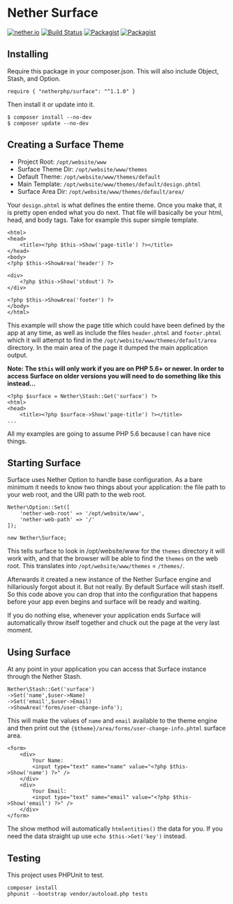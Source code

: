 # Nether Surface

[![nether.io](https://img.shields.io/badge/nether-surface-C661D2.svg)](http://nether.io/)
[![Build Status](https://travis-ci.org/netherphp/surface.svg)](https://travis-ci.org/netherphp/surface)
[![Packagist](https://img.shields.io/packagist/v/netherphp/surface.svg)](https://packagist.org/packages/netherphp/surface)
[![Packagist](https://img.shields.io/packagist/dt/netherphp/surface.svg)](https://packagist.org/packages/netherphp/surface)

## Installing

Require this package in your composer.json. This will also include Object, Stash, and Option.

	require { "netherphp/surface": "^1.1.0" }

Then install it or update into it.

	$ composer install --no-dev
	$ composer update --no-dev



## Creating a Surface Theme

* Project Root: `/opt/website/www`
* Surface Theme Dir: `/opt/website/www/themes`
* Default Theme: `/opt/website/www/themes/default`
* Main Template: `/opt/website/www/themes/default/design.phtml`
* Surface Area Dir: `/opt/website/www/themes/default/area/`

Your `design.phtml` is what defines the entire theme. Once you make that, it is
pretty open ended what you do next. That file will basically be your html, head,
and body tags. Take for example this super simple template.

	<html>
	<head>
		<title><?php $this->Show('page-title') ?></title>
	</head>
	<body>
	<?php $this->ShowArea('header') ?>

	<div>
		<?php $this->Show('stdout') ?>
	</div>

	<?php $this->ShowArea('footer') ?>
	</body>
	</html>

This example will show the page title which could have been defined by the
app at any time, as well as include the files `header.phtml` and `footer.phtml`
which it will attempt to find in the `/opt/website/www/themes/default/area`
directory. In the main area of the page it dumped the main application output.

**Note: The `$this` will only work if you are on PHP 5.6+ or newer. In order
to access Surface on older versions you will need to do something like
this instead...**


	<?php $surface = Nether\Stash::Get('surface') ?>
	<html>
	<head>
		<title><?php $surface->Show('page-title') ?></title>
	...

All my examples are going to assume PHP 5.6 because I can have nice things.

## Starting Surface

Surface uses Nether Option to handle base configuration. As a bare minimum it
needs to know two things about your application: the file path to your web
root, and the URI path to the web root.

	Nether\Option::Set([
		'nether-web-root' => '/opt/website/www',
		'nether-web-path' => '/'
	]);

	new Nether\Surface;

This tells surface to look in /opt/website/www for the `themes` directory it
will work with, and that the browser will be able to find the `themes`
on the web root. This translates into `/opt/website/www/themes` = `/themes/`.

Afterwards it created a new instance of the Nether Surface engine and
hillariously forgot about it. But not really. By default Surface will stash
itself. So this code above you can drop that into the configuration that
happens before your app even begins and surface will be ready and waiting.

If you do nothing else, whenever your application ends Surface will
automatically throw itself together and chuck out the page at the very last
moment.

## Using Surface

At any point in your application you can access that Surface instance
through the Nether Stash.

	Nether\Stash::Get('surface')
	->Set('name',$user->Name)
	->Set('email',$user->Email)
	->ShowArea('forms/user-change-info');

This will make the values of `name` and `email` available to the theme engine
and then print out the `{$theme}/area/forms/user-change-info.phtml` surface
area.

	<form>
		<div>
			Your Name:
			<input type="text" name="name" value="<?php $this->Show('name') ?>" />
		</div>
		<div>
			Your Email:
			<input type="text" name="email" value="<?php $this->Show('email') ?>" />
		</div>
	</form>

The show method will automatically `htmlentities()` the data for you. If you
need the data straight up use `echo $this->Get('key')` instead.

## Testing

This project uses PHPUnit to test.

	composer install
	phpunit --bootstrap vendor/autoload.php tests


